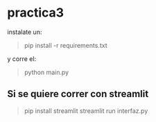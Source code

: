 # practica3


instalate un:
> pip install -r requirements.txt

y corre el:

> python main.py

## Si se quiere correr con streamlit
> pip install streamlit
> streamlit run interfaz.py
